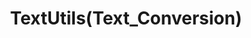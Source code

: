 ---
title: TextUtils(Text_Conversion)
description: you can type text in any format and then you can modify your text by giving button as your choice and you can  justify text also. like(convert into lower_case, upper_case, remove extra space and etc.....) 
link: https://github.com/Gyanthakur/TextUtils and deployment(https://gyanthakur.github.io/TextUtils/)
tech stack: react Js , npm packages, css
github profile link: https://github.com/Gyanthakur
---